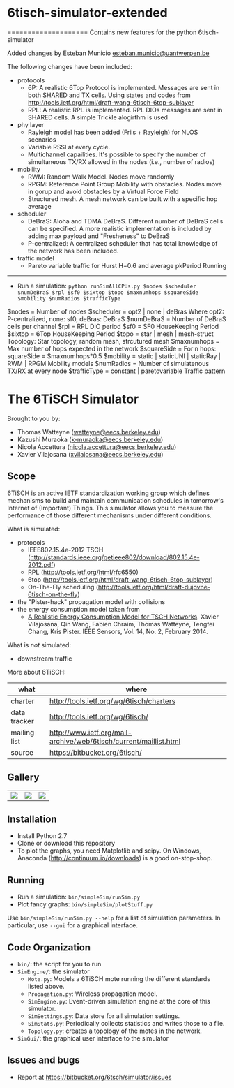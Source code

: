 # 6tisch-simulator-extended
====================
Contains new features for the python 6tisch-simulator 

Added changes by Esteban Municio <esteban.municio@uantwerpen.be>

The following changes have been included:
* protocols
	* 6P: A realistic 6Top Protocol is implemented. Messages are sent in both SHARED and TX cells. 
	  Using states and codes from http://tools.ietf.org/html/draft-wang-6tisch-6top-sublayer
	* RPL: A realistic RPL is implemented. RPL DIOs messages are sent in SHARED cells. A simple Trickle alogirthm is used
* phy layer
	* Rayleigh model has been added (Friis + Rayleigh) for NLOS scenarios
	* Variable RSSI at every cycle. 
	* Multichannel capailities. It's possible to specify the number of simultaneous TX/RX allowed in the nodes (i.e., number of radios)
* mobility
	* RWM: Random Walk Model. Nodes move randomly
	* RPGM: Reference Point Group Mobility with obstacles. Nodes move in gorup and avoid obstacles by a Virtual Force Field
	* Structured mesh. A mesh network can be built with a specific hop average
* scheduler
	* DeBraS: Aloha and TDMA DeBraS. Different number of DeBraS cells can be specified. A more realistic implementation is included by adding 		  max payload and "Fresheness" to DeBraS
	* P-centralized: A centralized scheduler that has total knowledge of the network has been included.
* traffic model
	* Pareto variable traffic for Hurst H=0.6 and average pkPeriod
Running
-------
* Run a simulation:
`python runSimAllCPUs.py $nodes $scheduler $numDeBraS $rpl $sf0 $sixtop $topo $maxnumhops $squareSide $mobility $numRadios $trafficType`

$nodes = 							Number of nodes
$scheduler = opt2 | none | deBras				Where opt2: P-centralized, none: sf0, deBras: DeBraS
$numDeBraS = 							Number of DeBraS cells per channel
$rpl = 								RPL DIO period
$sf0 = 								SF0 HouseKeeping Period
$sixtop = 							6Top HouseKeeping Period
$topo = star | mesh | mesh-struct				Topology: Star topology, random mesh, strcutured mesh
$maxnumhops = 							Max number of hops expected in the network
$squareSide = 			 				For n hops: squareSide = $maxnumhops*0.5
$mobility = static | staticUNI | staticRay | RWM | RPGM 	Mobility models
$numRadios = 							Number of simulatenous TX/RX at every node
$trafficType = constant | paretovariable 			Traffic pattern


The 6TiSCH Simulator
====================

Brought to you by:

* Thomas Watteyne (watteyne@eecs.berkeley.edu)
* Kazushi Muraoka (k-muraoka@eecs.berkeley.edu)
* Nicola Accettura (nicola.accettura@eecs.berkeley.edu)
* Xavier Vilajosana (xvilajosana@eecs.berkeley.edu)

Scope
-----

6TiSCH is an active IETF standardization working group which defines mechanisms to build and maintain communication schedules in tomorrow's Internet of (Important) Things. This simulator allows you to measure the performance of those different mechanisms under different conditions.

What is simulated:

* protocols
    * IEEE802.15.4e-2012 TSCH (http://standards.ieee.org/getieee802/download/802.15.4e-2012.pdf)
    * RPL (http://tools.ietf.org/html/rfc6550)
    * 6top (http://tools.ietf.org/html/draft-wang-6tisch-6top-sublayer)
    * On-The-Fly scheduling (http://tools.ietf.org/html/draft-dujovne-6tisch-on-the-fly)
* the "Pister-hack" propagation model with collisions
* the energy consumption model taken from
    * [A Realistic Energy Consumption Model for TSCH Networks](http://ieeexplore.ieee.org/xpl/login.jsp?tp=&arnumber=6627960&url=http%3A%2F%2Fieeexplore.ieee.org%2Fiel7%2F7361%2F4427201%2F06627960.pdf%3Farnumber%3D6627960). Xavier Vilajosana, Qin Wang, Fabien Chraim, Thomas Watteyne, Tengfei Chang, Kris Pister. IEEE Sensors, Vol. 14, No. 2, February 2014.

What is *not* simulated:

* downstream traffic

More about 6TiSCH:

| what             | where                                                               |
|------------------|---------------------------------------------------------------------|
| charter          | http://tools.ietf.org/wg/6tisch/charters                            |
| data tracker     | http://tools.ietf.org/wg/6tisch/                                    |
| mailing list     | http://www.ietf.org/mail-archive/web/6tisch/current/maillist.html   |
| source           | https://bitbucket.org/6tisch/                                       |

Gallery
-------

|  |  |  |
|--|--|--|
| ![](https://bytebucket.org/6tisch/simulator/raw/master/examples/run_0_topology.png) | ![](https://bytebucket.org/6tisch/simulator/raw/master/examples/run_0_timelines.png) | ![](https://bytebucket.org/6tisch/simulator/raw/master/examples/gui.png) |

Installation
------------

* Install Python 2.7
* Clone or download this repository
* To plot the graphs, you need Matplotlib and scipy. On Windows, Anaconda (http://continuum.io/downloads) is a good on-stop-shop.

Running
-------

* Run a simulation: `bin/simpleSim/runSim.py`
* Plot fancy graphs: `bin/simpleSim/plotStuff.py`

Use `bin/simpleSim/runSim.py --help` for a list of simulation parameters. In particular, use `--gui` for a graphical interface.

Code Organization
-----------------

* `bin/`: the script for you to run
* `SimEngine/`: the simulator
    * `Mote.py`: Models a 6TiSCH mote running the different standards listed above.
    * `Propagation.py`: Wireless propagation model.
    * `SimEngine.py`: Event-driven simulation engine at the core of this simulator.
    * `SimSettings.py`: Data store for all simulation settings.
    * `SimStats.py`: Periodically collects statistics and writes those to a file.
    * `Topology.py`: creates a topology of the motes in the network.
* `SimGui/`: the graphical user interface to the simulator

Issues and bugs
---------------

* Report at https://bitbucket.org/6tsch/simulator/issues
